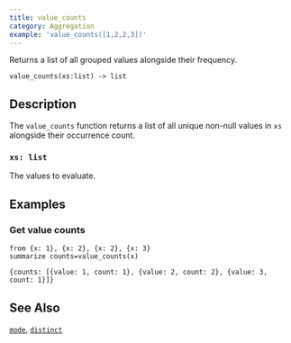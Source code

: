 ```yaml
---
title: value_counts
category: Aggregation
example: 'value_counts([1,2,2,3])'
---
```

Returns a list of all grouped values alongside their frequency.

```tql
value_counts(xs:list) -> list
```

## Description

The `value_counts` function returns a list of all unique non-null values in `xs`
alongside their occurrence count.

### `xs: list`

The values to evaluate.

## Examples

### Get value counts

```tql
from {x: 1}, {x: 2}, {x: 2}, {x: 3}
summarize counts=value_counts(x)
```

```tql
{counts: [{value: 1, count: 1}, {value: 2, count: 2}, {value: 3, count: 1}]}
```

## See Also

[`mode`](/reference/functions/mode),
[`distinct`](/reference/functions/distinct)
